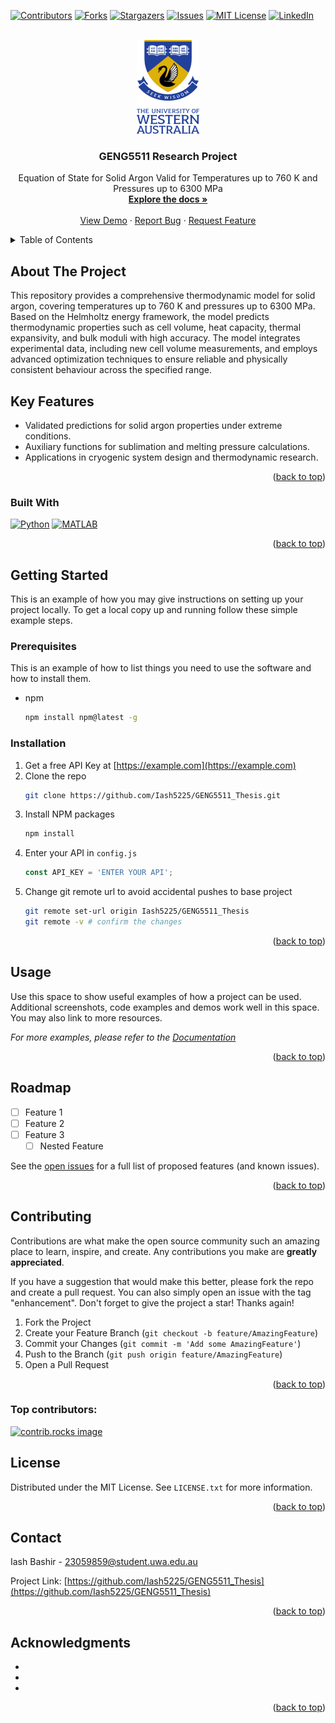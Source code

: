 <a id="readme-top"></a>
<!-- PROJECT SHIELDS -->

[![Contributors][contributors-shield]][contributors-url]
[![Forks][forks-shield]][forks-url]
[![Stargazers][stars-shield]][stars-url]
[![Issues][issues-shield]][issues-url]
[![MIT License][license-shield]][license-url]
[![LinkedIn][linkedin-shield]][linkedin-url]



<!-- PROJECT LOGO -->
<br />
<div align="center">
  <a href="https://github.com/Iash5225/GENG5511_Thesis">
    <img src="img/logo.png" alt="Logo" width="100" height="150">
  </a>

<h3 align="center">GENG5511 Research Project</h3>

  <p align="center">
    Equation of State for Solid Argon Valid for Temperatures up to 760 K and Pressures up to 6300 MPa
    <br />
    <a href="https://github.com/Iash5225/GENG5511_Thesis"><strong>Explore the docs »</strong></a>
    <br />
    <br />
    <a href="https://github.com/Iash5225/GENG5511_Thesis">View Demo</a>
    ·
    <a href="https://github.com/Iash5225/GENG5511_Thesis/issues/new?labels=bug&template=bug-report---.md">Report Bug</a>
    ·
    <a href="https://github.com/Iash5225/GENG5511_Thesis/issues/new?labels=enhancement&template=feature-request---.md">Request Feature</a>
  </p>
</div>



<!-- TABLE OF CONTENTS -->
<details>
  <summary>Table of Contents</summary>
  <ol>
    <li>
      <a href="#about-the-project">About The Project</a>
      <ul>
        <li><a href="#built-with">Built With</a></li>
      </ul>
    </li>
    <li>
      <a href="#getting-started">Getting Started</a>
      <ul>
        <li><a href="#prerequisites">Prerequisites</a></li>
        <li><a href="#installation">Installation</a></li>
      </ul>
    </li>
    <li><a href="#usage">Usage</a></li>
    <li><a href="#roadmap">Roadmap</a></li>
    <li><a href="#contributing">Contributing</a></li>
    <li><a href="#license">License</a></li>
    <li><a href="#contact">Contact</a></li>
    <li><a href="#acknowledgments">Acknowledgments</a></li>
  </ol>
</details>



<!-- ABOUT THE PROJECT -->
## About The Project
This repository provides a comprehensive thermodynamic model for solid argon, covering temperatures up to 760 K and pressures up to 6300 MPa. Based on the Helmholtz energy framework, the model predicts thermodynamic properties such as cell volume, heat capacity, thermal expansivity, and bulk moduli with high accuracy. The model integrates experimental data, including new cell volume measurements, and employs advanced optimization techniques to ensure reliable and physically consistent behaviour across the specified range.

## Key Features
- Validated predictions for solid argon properties under extreme conditions.
- Auxiliary functions for sublimation and melting pressure calculations.
- Applications in cryogenic system design and thermodynamic research.



<p align="right">(<a href="#readme-top">back to top</a>)</p>



### Built With

[![Python][python-shield]](https://www.python.org)
[![MATLAB][matlab-shield]](https://www.mathworks.com/)




<p align="right">(<a href="#readme-top">back to top</a>)</p>



<!-- GETTING STARTED -->
## Getting Started

This is an example of how you may give instructions on setting up your project locally.
To get a local copy up and running follow these simple example steps.

### Prerequisites

This is an example of how to list things you need to use the software and how to install them.
* npm
  ```sh
  npm install npm@latest -g
  ```

### Installation

1. Get a free API Key at [https://example.com](https://example.com)
2. Clone the repo
   ```sh
   git clone https://github.com/Iash5225/GENG5511_Thesis.git
   ```
3. Install NPM packages
   ```sh
   npm install
   ```
4. Enter your API in `config.js`
   ```js
   const API_KEY = 'ENTER YOUR API';
   ```
5. Change git remote url to avoid accidental pushes to base project
   ```sh
   git remote set-url origin Iash5225/GENG5511_Thesis
   git remote -v # confirm the changes
   ```

<p align="right">(<a href="#readme-top">back to top</a>)</p>



<!-- USAGE EXAMPLES -->
## Usage

Use this space to show useful examples of how a project can be used. Additional screenshots, code examples and demos work well in this space. You may also link to more resources.

_For more examples, please refer to the [Documentation](https://example.com)_

<p align="right">(<a href="#readme-top">back to top</a>)</p>



<!-- ROADMAP -->
## Roadmap

- [ ] Feature 1
- [ ] Feature 2
- [ ] Feature 3
    - [ ] Nested Feature

See the [open issues](https://github.com/Iash5225/GENG5511_Thesis/issues) for a full list of proposed features (and known issues).

<p align="right">(<a href="#readme-top">back to top</a>)</p>



<!-- CONTRIBUTING -->
## Contributing

Contributions are what make the open source community such an amazing place to learn, inspire, and create. Any contributions you make are **greatly appreciated**.

If you have a suggestion that would make this better, please fork the repo and create a pull request. You can also simply open an issue with the tag "enhancement".
Don't forget to give the project a star! Thanks again!

1. Fork the Project
2. Create your Feature Branch (`git checkout -b feature/AmazingFeature`)
3. Commit your Changes (`git commit -m 'Add some AmazingFeature'`)
4. Push to the Branch (`git push origin feature/AmazingFeature`)
5. Open a Pull Request

<p align="right">(<a href="#readme-top">back to top</a>)</p>

### Top contributors:

<a href="https://github.com/Iash5225/GENG5511_Thesis/graphs/contributors">
  <img src="https://contrib.rocks/image?repo=Iash5225/GENG5511_Thesis" alt="contrib.rocks image" />
</a>



<!-- LICENSE -->
## License

Distributed under the MIT License. See `LICENSE.txt` for more information.

<p align="right">(<a href="#readme-top">back to top</a>)</p>



<!-- CONTACT -->
## Contact

Iash Bashir  - 23059859@student.uwa.edu.au

Project Link: [https://github.com/Iash5225/GENG5511_Thesis](https://github.com/Iash5225/GENG5511_Thesis)

<p align="right">(<a href="#readme-top">back to top</a>)</p>



<!-- ACKNOWLEDGMENTS -->
## Acknowledgments

* []()
* []()
* []()

<p align="right">(<a href="#readme-top">back to top</a>)</p>



<!-- MARKDOWN LINKS & IMAGES -->
<!-- https://www.markdownguide.org/basic-syntax/#reference-style-links -->
[contributors-shield]: https://img.shields.io/github/contributors/Iash5225/GENG5511_Thesis.svg?style=for-the-badge
[contributors-url]: https://github.com/Iash5225/GENG5511_Thesis/graphs/contributors
[forks-shield]: https://img.shields.io/github/forks/Iash5225/GENG5511_Thesis.svg?style=for-the-badge
[forks-url]: https://github.com/Iash5225/GENG5511_Thesis/network/members
[stars-shield]: https://img.shields.io/github/stars/Iash5225/GENG5511_Thesis.svg?style=for-the-badge
[stars-url]: https://github.com/Iash5225/GENG5511_Thesis/stargazers
[issues-shield]: https://img.shields.io/github/issues/Iash5225/GENG5511_Thesis.svg?style=for-the-badge
[issues-url]: https://github.com/Iash5225/GENG5511_Thesis/issues
[license-shield]: https://img.shields.io/github/license/Iash5225/GENG5511_Thesis.svg?style=for-the-badge
[license-url]: https://github.com/Iash5225/GENG5511_Thesis/blob/master/LICENSE.txt
[linkedin-shield]: https://img.shields.io/badge/-LinkedIn-black.svg?style=for-the-badge&logo=linkedin&colorB=555
[linkedin-url]: https://linkedin.com/in/iashbashir
[python-shield]: https://img.shields.io/badge/Python-3.9%2B-blue.svg?style=for-the-badge&logo=python&logoColor=white
[matlab-shield]: https://img.shields.io/badge/MATLAB-R2023a-orange.svg?style=for-the-badge&logo=mathworks&logoColor=white
